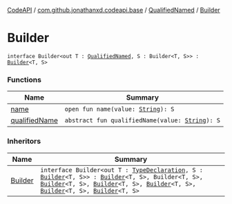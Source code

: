 [CodeAPI](../../../index.md) / [com.github.jonathanxd.codeapi.base](../../index.md) / [QualifiedNamed](../index.md) / [Builder](.)

# Builder

`interface Builder<out T : `[`QualifiedNamed`](../index.md)`, S : Builder<T, S>> : `[`Builder`](../../-named/-builder/index.md)`<T, S>`

### Functions

| Name | Summary |
|---|---|
| [name](name.md) | `open fun name(value: `[`String`](https://kotlinlang.org/api/latest/jvm/stdlib/kotlin/-string/index.html)`): S` |
| [qualifiedName](qualified-name.md) | `abstract fun qualifiedName(value: `[`String`](https://kotlinlang.org/api/latest/jvm/stdlib/kotlin/-string/index.html)`): S` |

### Inheritors

| Name | Summary |
|---|---|
| [Builder](../../-type-declaration/-builder/index.md) | `interface Builder<out T : `[`TypeDeclaration`](../../-type-declaration/index.md)`, S : `[`Builder`](../../-type-declaration/-builder/index.md)`<T, S>> : `[`Builder`](../../-modifiers-holder/-builder/index.md)`<T, S>, Builder<T, S>, `[`Builder`](../../-generic-signature-holder/-builder/index.md)`<T, S>, `[`Builder`](../../-annotable/-builder/index.md)`<T, S>, `[`Builder`](../../../com.github.jonathanxd.codeapi.base.comment/-comment-holder/-builder/index.md)`<T, S>, `[`Builder`](../../-inner-types-holder/-builder/index.md)`<T, S>, `[`Builder`](../../-elements-holder/-builder/index.md)`<T, S>` |
